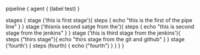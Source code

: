 pipeline {
  agent { (label test)
    }
  
  stages {
    stage ('this is first stage'){
      steps {
        echo "this is the first of the pipe line"
        }
     }
  stage ('thisnis second satge from the'){
    steps {
      echo "this is second stage from the jenkins"
      }
     }
    stage ('this is third stage from the jenkins'){
      steps ("thirs stage"){
        echo "thirs stage from the git and github"
        }
       }
      stage ('fourth') {
        steps (fourth) {
          echo ("fourth")
          }
      }
  }
}
